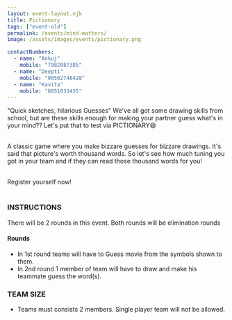 ```yaml
---
layout: event-layout.njk
title: Pictionary
tags: ["event-old"]
permalink: /events/mind-matters/
image: /assets/images/events/pictionary.png

contactNumbers:
  - name: "Ankuj"
    mobile: "7982087385"
  - name: "Deepti"
    mobile: "90502746428"
  - name: "Kavita"
    mobile: "8851033435"
---
```


"Quick sketches, hilarious Guesses"
We've all got some drawing skills from school, but are these skills enough for making your partner guess what's in your mind??
Let's put that to test via PICTIONARY😄
</br>
</br>

A classic game where you make bizzare guesses for bizzare drawings. It's said that picture's worth thousand words. So let's see how much tuning you got in your team and if they can read those thousand words for you!
</br>
</br>

Register yourself now!
</br>
</br>

### INSTRUCTIONS
There will be 2 rounds in this event.
Both rounds will be elimination rounds
#### Rounds
  
- In 1st round teams will have to Guess movie from the symbols shown to them.
- In 2nd round 1 member of team will have to draw and make his teammate guess the word(s).

### TEAM SIZE
 - Teams must consists 2 members. Single player team will not be allowed.
